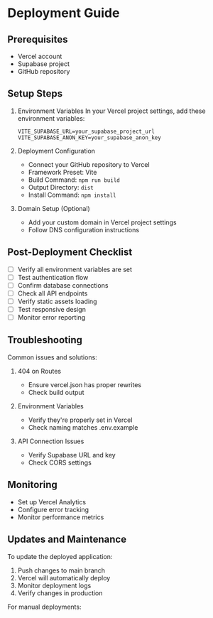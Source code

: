 # Deployment Guide

## Prerequisites
- Vercel account
- Supabase project
- GitHub repository

## Setup Steps

1. Environment Variables
   In your Vercel project settings, add these environment variables:
   ```
   VITE_SUPABASE_URL=your_supabase_project_url
   VITE_SUPABASE_ANON_KEY=your_supabase_anon_key
   ```

2. Deployment Configuration
   - Connect your GitHub repository to Vercel
   - Framework Preset: Vite
   - Build Command: `npm run build`
   - Output Directory: `dist`
   - Install Command: `npm install`

3. Domain Setup (Optional)
   - Add your custom domain in Vercel project settings
   - Follow DNS configuration instructions

## Post-Deployment Checklist

- [ ] Verify all environment variables are set
- [ ] Test authentication flow
- [ ] Confirm database connections
- [ ] Check all API endpoints
- [ ] Verify static assets loading
- [ ] Test responsive design
- [ ] Monitor error reporting

## Troubleshooting

Common issues and solutions:

1. 404 on Routes
   - Ensure vercel.json has proper rewrites
   - Check build output

2. Environment Variables
   - Verify they're properly set in Vercel
   - Check naming matches .env.example

3. API Connection Issues
   - Verify Supabase URL and key
   - Check CORS settings

## Monitoring

- Set up Vercel Analytics
- Configure error tracking
- Monitor performance metrics

## Updates and Maintenance

To update the deployed application:
1. Push changes to main branch
2. Vercel will automatically deploy
3. Monitor deployment logs
4. Verify changes in production

For manual deployments: